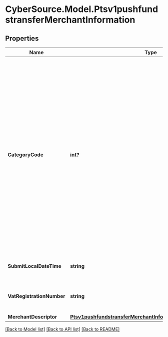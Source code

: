 # CyberSource.Model.Ptsv1pushfundstransferMerchantInformation
## Properties

Name | Type | Description | Notes
------------ | ------------- | ------------- | -------------
**CategoryCode** | **int?** | The value for this field is a four-digit number that the payment card industry uses to classify merchants into market segments. A payment card company assigned one or more of these values to your business when you started accepting the payment card company&#39;s cards. When you do not include this field in your request, CyberSource uses the value in your CyberSource account.  For processor-specific information, see the merchant_category_code field description in Credit Card Services Using the SCMP API.  Visa Platform Connect The value for this field corresponds to the following data in the TC 33 capture file5:  Record: CP01 TCR4 Position: 150-153 Field: Merchant Category Code  | [optional] 
**SubmitLocalDateTime** | **string** | Time that the transaction was submitted in local time. The time is in hhmmss format.  | [optional] 
**VatRegistrationNumber** | **string** | Your government-assigned tax identification number.  Visa Platform Connect: max length is 20  | [optional] 
**MerchantDescriptor** | [**Ptsv1pushfundstransferMerchantInformationMerchantDescriptor**](Ptsv1pushfundstransferMerchantInformationMerchantDescriptor.md) |  | [optional] 

[[Back to Model list]](../README.md#documentation-for-models) [[Back to API list]](../README.md#documentation-for-api-endpoints) [[Back to README]](../README.md)

